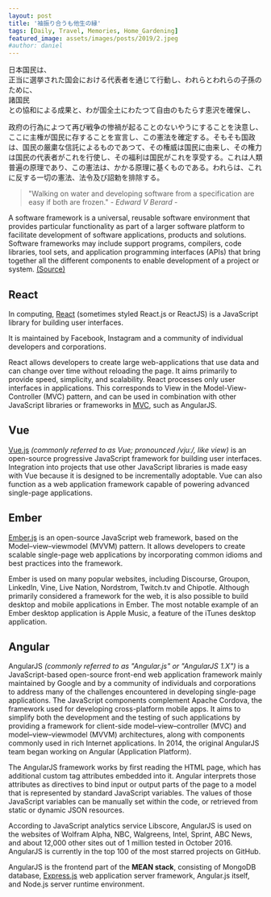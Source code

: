 ```yaml
---
layout: post
title: '袖振り合うも他生の縁'
tags: [Daily, Travel, Memories, Home_Gardening]
featured_image: assets/images/posts/2019/2.jpeg
#author: daniel
---
```


日本国民は、  
正当に選挙された国会における代表者を通じて行動し、われらとわれらの子孫のために、  
諸国民  
との協和による成果と、わが国全土にわたつて自由のもたらす恵沢を確保し、

政府の行為によつて再び戦争の惨禍が起ることのないやうにすることを決意し、ここに主権が国民に存することを宣言し、この憲法を確定する。そもそも国政は、国民の厳粛な信託によるものであつて、その権威は国民に由来し、その権力は国民の代表者がこれを行使し、その福利は国民がこれを享受する。これは人類普遍の原理であり、この憲法は、かかる原理に基くものである。われらは、これに反する一切の憲法、法令及び詔勅を排除する。

<!--more-->

> "Walking on water and developing software from a specification are easy if both are frozen." <cite>- Edward V Berard -</cite>

A software framework is a universal, reusable software environment that provides particular functionality as part of a larger software platform to facilitate development of software applications, products and solutions. Software frameworks may include support programs, compilers, code libraries, tool sets, and application programming interfaces (APIs) that bring together all the different components to enable development of a project or system. [(Source)](https://en.wikipedia.org/wiki/Software_framework)

## React

In computing, [React](https://reactjs.org/) (sometimes styled React.js or ReactJS) is a JavaScript library for building user interfaces.

It is maintained by Facebook, Instagram and a community of individual developers and corporations.

React allows developers to create large web-applications that use data and can change over time without reloading the page. It aims primarily to provide speed, simplicity, and scalability. React processes only user interfaces in applications. This corresponds to View in the Model-View-Controller (MVC) pattern, and can be used in combination with other JavaScript libraries or frameworks in [MVC](https://en.wikipedia.org/wiki/Model%E2%80%93view%E2%80%93controller), such as AngularJS.

## Vue

[Vue.js](https://vuejs.org/) _(commonly referred to as Vue; pronounced /vjuː/, like view)_ is an open-source progressive JavaScript framework for building user interfaces. Integration into projects that use other JavaScript libraries is made easy with Vue because it is designed to be incrementally adoptable. Vue can also function as a web application framework capable of powering advanced single-page applications.

## Ember

[Ember.js](https://emberjs.com/) is an open-source JavaScript web framework, based on the Model–view–viewmodel (MVVM) pattern. It allows developers to create scalable single-page web applications by incorporating common idioms and best practices into the framework.

Ember is used on many popular websites, including Discourse, Groupon, LinkedIn, Vine, Live Nation, Nordstrom, Twitch.tv and Chipotle. Although primarily considered a framework for the web, it is also possible to build desktop and mobile applications in Ember. The most notable example of an Ember desktop application is Apple Music, a feature of the iTunes desktop application.

## Angular

AngularJS _(commonly referred to as "Angular.js" or "AngularJS 1.X")_ is a JavaScript-based open-source front-end web application framework mainly maintained by Google and by a community of individuals and corporations to address many of the challenges encountered in developing single-page applications. The JavaScript components complement Apache Cordova, the framework used for developing cross-platform mobile apps. It aims to simplify both the development and the testing of such applications by providing a framework for client-side model–view–controller (MVC) and model–view–viewmodel (MVVM) architectures, along with components commonly used in rich Internet applications. In 2014, the original AngularJS team began working on Angular (Application Platform).

The AngularJS framework works by first reading the HTML page, which has additional custom tag attributes embedded into it. Angular interprets those attributes as directives to bind input or output parts of the page to a model that is represented by standard JavaScript variables. The values of those JavaScript variables can be manually set within the code, or retrieved from static or dynamic JSON resources.

According to JavaScript analytics service Libscore, AngularJS is used on the websites of Wolfram Alpha, NBC, Walgreens, Intel, Sprint, ABC News, and about 12,000 other sites out of 1 million tested in October 2016. AngularJS is currently in the top 100 of the most starred projects on GitHub.

AngularJS is the frontend part of the **MEAN stack**, consisting of MongoDB database, [Express.js](https://expressjs.com/) web application server framework, Angular.js itself, and Node.js server runtime environment.
